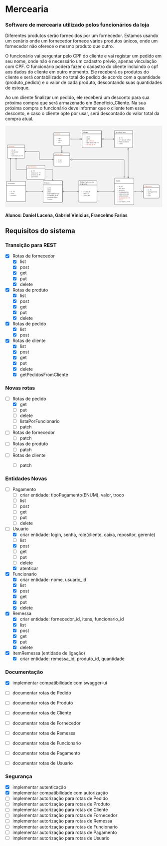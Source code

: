 # Mercearia
### Software de mercearia utilizado pelos funcionários da loja

Diferentes produtos serão fornecidos por um fornecedor. Estamos usando um cenário onde um fornecedor fornece vários produtos únicos, onde um fornecedor não oferece o mesmo produto que outro.

O funcionário vai perguntar pelo CPF do cliente e vai registar um pedido em seu nome, onde não é necessário um cadastro prévio, apenas vinculação com CPF. O funcionário poderá fazer o cadastro do cliente incluindo o cpf aos dados do cliente em outro momento.  Ele receberá os produtos do cliente e será contabilizado no total do pedido de acordo com a quantidade (produto_pedido) e o valor de cada produto, descontando suas quantidades de estoque.

Ao um cliente finalizar um pedido, ele receberá um desconto para sua próxima compra que será armazenado em Beneficio_Cliente. Na sua próxima compra o funcionário deve informar que o cliente tem esse desconto, e caso o cliente opte por usar, será descontado do valor total da compra atual.

![plot](./modelagem2.jpg)

**Alunos: Daniel Lucena, Gabriel Vinicius, Francelmo Farias**

## Requisitos do sistema

### Transição para REST
- [x] Rotas de fornecedor
    - [x] list
    - [x] post
    - [x] get
    - [x] put
    - [x] delete
- [x] Rotas de produto
    - [x] list
    - [x] post
    - [x] get
    - [x] put
    - [x] delete
- [x] Rotas de pedido
    - [x] list
    - [x] post
- [x] Rotas de cliente
    - [x] list
    - [x] post
    - [x] get
    - [x] put
    - [x] delete
    - [x] getPedidosFromCliente

### Novas rotas
- [ ] Rotas de pedido
    - [x] get
    - [ ] put
    - [ ] delete
    - [ ] listaPorFuncionario
    - [ ] patch
- [ ] Rotas de fornecedor
    - [ ] patch
- [ ] Rotas de produto
    - [ ] patch
- [ ] Rotas de cliente
    - [ ] patch


### Entidades Novas
- [ ] Pagamento
    - [ ] criar entidade: tipoPagamento(ENUM), valor, troco
    - [ ] list
    - [ ] post
    - [ ] get
    - [ ] put
    - [ ] delete
- [ ] Usuario
    - [x] criar entidade: login, senha, role(cliente, caixa, repositor, gerente)
    - [ ] list
    - [x] post
    - [ ] get
    - [ ] put
    - [ ] delete
    - [x] atenticar
- [X] Funcionario
    - [X] criar entidade: nome, usuario_id
    - [X] list
    - [X] post
    - [X] get
    - [X] put
    - [X] delete
- [X] Remessa
    - [x] criar entidade: fornecedor_id, itens, funcionario_id
    - [x] list
    - [x] post
    - [x] get
    - [x] put
    - [x] delete 
- [x] ItemRemessa (entidade de ligação)
    - [x] criar entidade: remessa_id, produto_id, quantidade

### Documentação
- [x] implementar compatibilidade com swagger-ui
- [ ] documentar rotas de Pedido
- [ ] documentar rotas de Produto
- [ ] documentar rotas de Cliente
- [ ] documentar rotas de Fornecedor
- [ ] documentar rotas de Remessa
- [ ] documentar rotas de Funcionario
- [ ] documentar rotas de Pagamento
- [ ] documentar rotas de Usuario


### Segurança
- [x] implementar autenticação
- [x] implementar compatibilidade com autorização
- [ ] implementar autorização para rotas de Pedido
- [ ] implementar autorização para rotas de Produto
- [ ] implementar autorização para rotas de Cliente
- [ ] implementar autorização para rotas de Fornecedor
- [ ] implementar autorização para rotas de Remessa
- [ ] implementar autorização para rotas de Funcionario
- [ ] implementar autorização para rotas de Pagamento
- [ ] implementar autorização para rotas de Usuario

